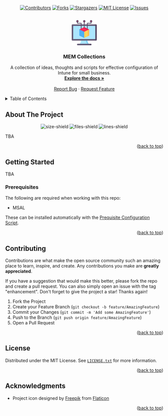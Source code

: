 <div id="top"></div>
<!--
*** Thanks for checking out the Best-README-Template. If you have a suggestion
*** that would make this better, please fork the repo and create a pull request
*** or simply open an issue with the tag "enhancement".
*** Don't forget to give the project a star!
*** Thanks again! Now go create something AMAZING! :D
-->

<!-- PROJECT SHIELDS -->
<div align="center">

[![Contributors][contributors-shield]][contributors-url]
[![Forks][forks-shield]][forks-url]
[![Stargazers][stars-shield]][stars-url]
[![MIT License][license-shield]][license-url]
[![Issues][issues-shield]][issues-url]

</div>

<!-- PROJECT LOGO -->
<br />
<div align="center">
  <a href="https://github.com/ALARP-Solutions/MEM-Collections">
    <img src="images/logo.png" alt="Logo" width="80" height="80">
  </a>

<h3 align="center">MEM Collections</h3>

  <p align="center">
    A collection of ideas, thoughts and scripts for effective configuration of Intune for small business.
    <br />
    <a href="https://github.com/ALARP-Solutions/MEM-Collections"><strong>Explore the docs »</strong></a>
    <br />
    <br />
    <a href="https://github.com/ALARP-Solutions/MEM-Collections/issues">Report Bug</a>
    ·
    <a href="https://github.com/ALARP-Solutions/MEM-Collections/issues">Request Feature</a>
  
  </p>


</div>

<!-- TABLE OF CONTENTS -->
<details>
  <summary>Table of Contents</summary>
  <ol>
    <li>
      <a href="#about-the-project">About The Project</a>
      <!-- <ul>
        <li><a href="#built-with">Built With</a></li>
      </ul> -->
    </li>
    <li>
      <a href="#getting-started">Getting Started</a>
      <ul>
        <li><a href="#prerequisites">Prerequisites</a></li>
        <!-- <li><a href="#installation">Installation</a></li> -->
      </ul>
    </li>
    <!-- <li><a href="#usage">Usage</a></li> -->
    <!-- <li><a href="#roadmap">Roadmap</a></li> -->
    <!-- <li><a href="#contributing">Contributing</a></li> -->
    <!-- <li><a href="#license">License</a></li> -->
    <li><a href="#contact">Contact</a></li>
    <li><a href="#acknowledgments">Acknowledgments</a></li>
  </ol>
</details>

<!-- ABOUT THE PROJECT -->

## About The Project

<div align="center">

![size-shield] ![files-shield] ![lines-shield]

</div>

TBA

<p align="right">(<a href="#top">back to top</a>)</p>

<!-- ### Built With

* [Next.js](https://nextjs.org/)
* [React.js](https://reactjs.org/)
* [Vue.js](https://vuejs.org/)
* [Angular](https://angular.io/)
* [Svelte](https://svelte.dev/)
* [Laravel](https://laravel.com)
* [Bootstrap](https://getbootstrap.com)
* [JQuery](https://jquery.com)

<p align="right">(<a href="#top">back to top</a>)</p> -->

<!-- GETTING STARTED -->

## Getting Started

TBA

<!-- This is an example of how you may give instructions on setting up your project locally.
To get a local copy up and running follow these simple example steps. -->

### Prerequisites

The following are required when working with this repo:

- MSAL

These can be installed automatically with the [Prequisite Configuration Script](https://github.com/ALARP-Solutions/MEM-Collections/blob/main/Repo%20Tools/PrerequisiteConfiguration.ps1).

<p align="right">(<a href="#top">back to top</a>)</p>

<!-- ### Installation

1. Get a free API Key at [https://example.com](https://example.com)
2. Clone the repo
   ```sh
   git clone https://github.com/github_username/repo_name.git
   ```
3. Install NPM packages
   ```sh
   npm install
   ```
4. Enter your API in `config.js`
   ```js
   const API_KEY = 'ENTER YOUR API';
   ```

<p align="right">(<a href="#top">back to top</a>)</p> -->

<!-- USAGE EXAMPLES -->
<!-- ## Usage

Use this space to show useful examples of how a project can be used. Additional screenshots, code examples and demos work well in this space. You may also link to more resources.

_For more examples, please refer to the [Documentation](https://example.com)_

<p align="right">(<a href="#top">back to top</a>)</p> -->

<!-- ROADMAP -->
<!-- ## Roadmap

- [ ] Feature 1
- [ ] Feature 2
- [ ] Feature 3
    - [ ] Nested Feature

See the [open issues](https://github.com/github_username/repo_name/issues) for a full list of proposed features (and known issues).

<p align="right">(<a href="#top">back to top</a>)</p> -->

<!-- CONTRIBUTING -->

## Contributing

Contributions are what make the open source community such an amazing place to learn, inspire, and create. Any contributions you make are **greatly appreciated**.

If you have a suggestion that would make this better, please fork the repo and create a pull request. You can also simply open an issue with the tag "enhancement".
Don't forget to give the project a star! Thanks again!

1. Fork the Project
2. Create your Feature Branch (`git checkout -b feature/AmazingFeature`)
3. Commit your Changes (`git commit -m 'Add some AmazingFeature'`)
4. Push to the Branch (`git push origin feature/AmazingFeature`)
5. Open a Pull Request

<p align="right">(<a href="#top">back to top</a>)</p>

<!-- LICENSE -->

## License

Distributed under the MIT License. See [`LICENSE.txt`](https://github.com/ALARP-Solutions/MEM-Collections/blob/main/LICENSE.txt) for more information.

<p align="right">(<a href="#top">back to top</a>)</p>

<!-- ACKNOWLEDGMENTS -->

## Acknowledgments

- Project icon designed by [Freepik](https://www.flaticon.com/authors/freepik) from [Flaticon](https://www.flaticon.com/free-icons/software)

<p align="right">(<a href="#top">back to top</a>)</p>

<!-- MARKDOWN LINKS & IMAGES -->
<!-- https://www.markdownguide.org/basic-syntax/#reference-style-links -->

[contributors-shield]: https://img.shields.io/github/contributors/ALARP-Solutions/MEM-Collections.svg?style=for-the-badge
[contributors-url]: https://github.com/ALARP-Solutions/MEM-Collections/graphs/contributors
[forks-shield]: https://img.shields.io/github/forks/ALARP-Solutions/MEM-Collections.svg?style=for-the-badge
[forks-shield]: https://img.shields.io/github/forks/othneildrew/Best-README-Template.svg?style=for-the-badge
[forks-url]: https://github.com/ALARP-Solutions/MEM-Collections/network/members
[stars-shield]: https://img.shields.io/github/stars/ALARP-Solutions/MEM-Collections.svg?style=for-the-badge
[stars-url]: https://github.com/ALARP-Solutions/MEM-Collections/stargazers
[issues-shield]: https://img.shields.io/github/issues/ALARP-Solutions/MEM-Collections.svg?style=for-the-badge
[issues-url]: https://github.com/ALARP-Solutions/MEM-Collections/issues
[license-shield]: https://img.shields.io/github/license/ALARP-Solutions/MEM-Collections.svg?style=for-the-badge
[license-url]: https://github.com/ALARP-Solutions/MEM-Collections/blob/master/LICENSE.txt
[files-shield]: https://img.shields.io/github/directory-file-count/ALARP-Solutions/MEM-collections
[lines-shield]: https://img.shields.io/tokei/lines/github/ALARP-Solutions/MEM-Collections
[size-shield]: https://img.shields.io/github/repo-size/alarp-solutions/MEM-collections

<!-- [linkedin-url]: https://linkedin.com/in/linkedin_username -->

[product-screenshot]: images/screenshot.png
